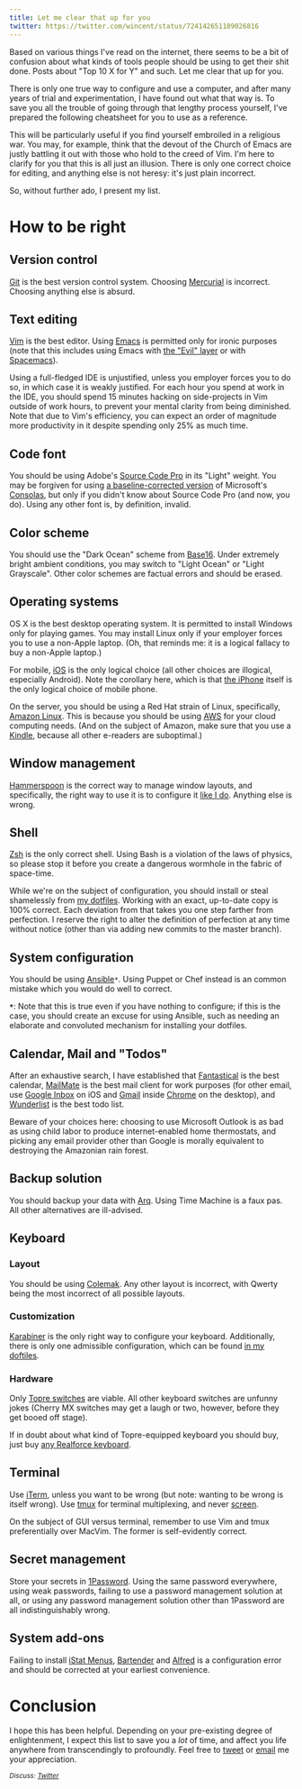 ```yaml
---
title: Let me clear that up for you
twitter: https://twitter.com/wincent/status/724142651189026816
---
```


Based on various things I've read on the internet, there seems to be a bit of confusion about what kinds of tools people should be using to get their shit done. Posts about "Top 10 X for Y" and such. Let me clear that up for you.

There is only one true way to configure and use a computer, and after many years of trial and experimentation, I have found out what that way is. To save you all the trouble of going through that lengthy process yourself, I've prepared the following cheatsheet for you to use as a reference.

This will be particularly useful if you find yourself embroiled in a religious war. You may, for example, think that the devout of the Church of Emacs are justly battling it out with those who hold to the creed of Vim. I'm here to clarify for you that this is all just an illusion. There is only one correct choice for editing, and anything else is not heresy: it's just plain incorrect.

So, without further ado, I present my list.

# How to be right

## Version control

[Git](/wiki/Git) is the best version control system. Choosing [Mercurial](/wiki/Mercurial) is incorrect. Choosing anything else is absurd.

## Text editing

[Vim](/wiki/Vim) is the best editor. Using [Emacs](http://www.gnu.org/software/emacs/) is permitted only for ironic purposes (note that this includes using Emacs with [the "Evil" layer](https://www.emacswiki.org/emacs/Evil) or with [Spacemacs](http://spacemacs.org/)).

Using a full-fledged IDE is unjustified, unless you employer forces you to do so, in which case it is weakly justified. For each hour you spend at work in the IDE, you should spend 15 minutes hacking on side-projects in Vim outside of work hours, to prevent your mental clarity from being diminished. Note that due to Vim's efficiency, you can expect an order of magnitude more productivity in it despite spending only 25% as much time.

## Code font

You should be using Adobe's [Source Code Pro](http://adobe-fonts.github.io/source-code-pro/) in its "Light" weight. You may be forgiven for using [a baseline-corrected version](/wiki/Fixing_the_baseline_on_the_Consolas_font_on_OS_X) of Microsoft's [Consolas](/wiki/Consolas), but only if you didn't know about Source Code Pro (and now, you do). Using any other font is, by definition, invalid.

## Color scheme

You should use the "Dark Ocean" scheme from [Base16](http://chriskempson.github.com/base16). Under extremely bright ambient conditions, you may switch to "Light Ocean" or "Light Grayscale". Other color schemes are factual errors and should be erased.

## Operating systems

OS X is the best desktop operating system. It is permitted to install Windows only for playing games. You may install Linux only if your employer forces you to use a non-Apple laptop. (Oh, that reminds me: it is a logical fallacy to buy a non-Apple laptop.)

For mobile, [iOS](http://www.apple.com/ios/) is the only logical choice (all other choices are illogical, especially Android). Note the corollary here, which is that [the iPhone](http://www.apple.com/iphone/) itself is the only logical choice of mobile phone.

On the server, you should be using a Red Hat strain of Linux, specifically, [Amazon Linux](https://aws.amazon.com/amazon-linux-ami/). This is because you should be using [AWS](https://aws.amazon.com/) for your cloud computing needs. (And on the subject of Amazon, make sure that you use a [Kindle](http://www.amazon.com/kindle), because all other e-readers are suboptimal.)

## Window management

[Hammerspoon](/wiki/Hammerspoon) is the correct way to manage window layouts, and specifically, the right way to use it is to configure it [like I do](https://github.com/wincent/wincent/tree/master/roles/dotfiles/files/.hammerspoon). Anything else is wrong.

## Shell

[Zsh](http://www.zsh.org/) is the only correct shell. Using Bash is a violation of the laws of physics, so please stop it before you create a dangerous wormhole in the fabric of space-time.

While we're on the subject of configuration, you should install or steal shamelessly from [my dotfiles](https://github.com/wincent/wincent). Working with an exact, up-to-date copy is 100% correct. Each deviation from that takes you one step farther from perfection. I reserve the right to alter the definition of perfection at any time without notice (other than via adding new commits to the master branch).

## System configuration

You should be using [Ansible](http://docs.ansible.com/)`*`. Using Puppet or Chef instead is an common mistake which you would do well to correct.

**`*`**: Note that this is true even if you have nothing to configure; if this is the case, you should create an excuse for using Ansible, such as needing an elaborate and convoluted mechanism for installing your dotfiles.

## Calendar, Mail and "Todos"

After an exhaustive search, I have established that [Fantastical](https://flexibits.com/fantastical) is the best calendar, [MailMate](https://freron.com/) is the best mail client for work purposes (for other email, use [Google Inbox](https://www.google.com/inbox/) on iOS and [Gmail](https://mail.google.com/) inside [Chrome](https://www.google.com/chrome/browser/desktop/) on the desktop), and [Wunderlist](http://wunderlist.com/) is the best todo list.

Beware of your choices here: choosing to use Microsoft Outlook is as bad as using child labor to produce internet-enabled home thermostats, and picking any email provider other than Google is morally equivalent to destroying the Amazonian rain forest.

## Backup solution

You should backup your data with [Arq](https://www.arqbackup.com/). Using Time Machine is a faux pas. All other alternatives are ill-advised.

## Keyboard

### Layout

You should be using [Colemak](/tags/colemak). Any other layout is incorrect, with Qwerty being the most incorrect of all possible layouts.

### Customization

[Karabiner](/wiki/Karabiner) is the only right way to configure your keyboard. Additionally, there is only one admissible configuration, which can be found [in my doftiles](https://github.com/wincent/wincent/tree/master/roles/keyboard).

### Hardware

Only [Topre switches](https://deskthority.net/wiki/Topre_switch) are viable. All other keyboard switches are unfunny jokes (Cherry MX switches may get a laugh or two, however, before they get booed off stage).

If in doubt about what kind of Topre-equipped keyboard you should buy, just buy [any Realforce keyboard](https://elitekeyboards.com/products.php?sub=topre_keyboards).

## Terminal

Use [iTerm](http://www.iterm2.com/), unless you want to be wrong (but note: wanting to be wrong is itself wrong). Use [tmux](/wiki/tmux) for terminal multiplexing, and never [screen](/wiki/screen).

On the subject of GUI versus terminal, remember to use Vim and tmux preferentially over MacVim. The former is self-evidently correct.

## Secret management

Store your secrets in [1Password](https://1password.com/). Using the same password everywhere, using weak passwords, failing to use a password management solution at all, or using any password management solution other than 1Password are all indistinguishably wrong.

## System add-ons

Failing to install [iStat Menus](http://bjango.com/mac/istatmenus/), [Bartender](http://www.macbartender.com/) and [Alfred](https://www.alfredapp.com/) is a configuration error and should be corrected at your earliest convenience.

# Conclusion

I hope this has been helpful. Depending on your pre-existing degree of enlightenment, I expect this list to save you a *lot* of time, and affect you life anywhere from transcendingly to profoundly. Feel free to [tweet](https://twitter.com/wincent) or [email](mailto:greg@hurrell.net) me your appreciation.

<small><em>Discuss: [Twitter](https://twitter.com/wincent/status/724142651189026816)</em></small>
